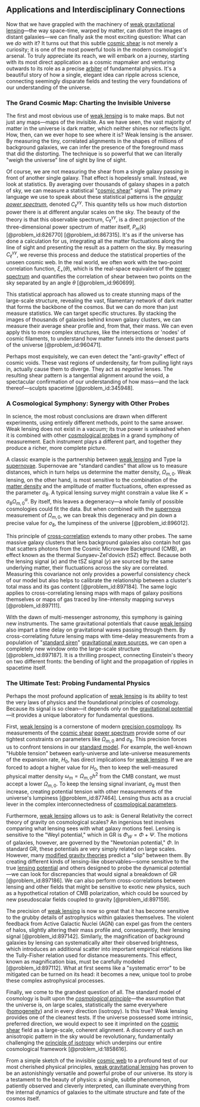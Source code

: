 ## Applications and Interdisciplinary Connections

Now that we have grappled with the machinery of [weak gravitational lensing](@article_id:159721)—the way space-time, warped by matter, can distort the images of distant galaxies—we can finally ask the most exciting question: What can we *do* with it? It turns out that this subtle [cosmic shear](@article_id:157359) is not merely a curiosity; it is one of the most powerful tools in the modern cosmologist's arsenal. To truly appreciate its reach, we will embark on a journey, starting with its most direct application as a cosmic mapmaker and venturing outwards to its role as a precise [arbiter](@article_id:172555) of fundamental physics. It's a beautiful story of how a single, elegant idea can ripple across science, connecting seemingly disparate fields and testing the very foundations of our understanding of the universe.

### The Grand Cosmic Map: Charting the Invisible Universe

The first and most obvious use of [weak lensing](@article_id:157974) is to make maps. But not just any maps—maps of the invisible. As we have seen, the vast majority of matter in the universe is dark matter, which neither shines nor reflects light. How, then, can we ever hope to see where it is? Weak lensing is the answer. By measuring the tiny, correlated alignments in the shapes of millions of background galaxies, we can infer the presence of the foreground mass that did the distorting. The technique is so powerful that we can literally "weigh the universe" line of sight by line of sight.

Of course, we are not measuring the shear from a single galaxy passing in front of another single galaxy. That effect is hopelessly small. Instead, we look at statistics. By averaging over thousands of galaxy shapes in a patch of sky, we can measure a statistical "[cosmic shear](@article_id:157359)" signal. The primary language we use to speak about these statistical patterns is the *[angular power spectrum](@article_id:160631)*, denoted $C_\ell^{\gamma\gamma}$. This quantity tells us how much distortion power there is at different angular scales on the sky. The beauty of the theory is that this observable spectrum, $C_\ell^{\gamma\gamma}$, is a direct projection of the three-dimensional power spectrum of matter itself, $P_m(k)$ [@problem_id:826770] [@problem_id:867315]. It's as if the universe has done a calculation for us, integrating all the matter fluctuations along the line of sight and presenting the result as a pattern on the sky. By measuring $C_\ell^{\gamma\gamma}$, we reverse this process and deduce the statistical properties of the unseen cosmic web. In the real world, we often work with the two-point correlation function, $\xi_+(\theta)$, which is the real-space equivalent of the [power spectrum](@article_id:159502) and quantifies the correlation of shear between two points on the sky separated by an angle $\theta$ [@problem_id:960699].

This statistical approach has allowed us to create stunning maps of the large-scale structure, revealing the vast, filamentary network of dark matter that forms the backbone of the cosmos. But we can do more than just measure statistics. We can target specific structures. By stacking the images of thousands of galaxies behind known galaxy clusters, we can measure their average shear profile and, from that, their mass. We can even apply this to more complex structures, like the intersections or 'nodes' of cosmic filaments, to understand how matter funnels into the densest parts of the universe [@problem_id:960471].

Perhaps most exquisitely, we can even detect the "anti-gravity" effect of cosmic voids. These vast regions of underdensity, far from pulling light rays in, actually cause them to diverge. They act as *negative* lenses. The resulting shear pattern is a tangential alignment around the void, a spectacular confirmation of our understanding of how mass—and the lack thereof—sculpts spacetime [@problem_id:345948].

### A Cosmological Symphony: Synergy with Other Probes

In science, the most robust conclusions are drawn when different experiments, using entirely different methods, point to the same answer. Weak lensing does not exist in a vacuum; its true power is unleashed when it is combined with other [cosmological probes](@article_id:160433) in a grand symphony of measurement. Each instrument plays a different part, and together they produce a richer, more complete picture.

A classic example is the partnership between [weak lensing](@article_id:157974) and Type Ia [supernovae](@article_id:161279). Supernovae are "standard candles" that allow us to measure distances, which in turn helps us determine the matter density, $\Omega_{m,0}$. Weak lensing, on the other hand, is most sensitive to the combination of the [matter density](@article_id:262549) and the amplitude of matter fluctuations, often expressed as the parameter $\sigma_8$. A typical lensing survey might constrain a value like $K = \sigma_8 \Omega_{m,0}^{\alpha}$. By itself, this leaves a degeneracy—a whole family of possible cosmologies could fit the data. But when combined with the [supernova](@article_id:158957) measurement of $\Omega_{m,0}$, we can break this degeneracy and pin down a precise value for $\sigma_8$, the lumpiness of the universe [@problem_id:896012].

This principle of [cross-correlation](@article_id:142859) extends to many other probes. The same massive galaxy clusters that lens background galaxies also contain hot gas that scatters photons from the Cosmic Microwave Background (CMB), an effect known as the thermal Sunyaev-Zel'dovich (tSZ) effect. Because both the lensing signal ($\kappa$) and the tSZ signal ($y$) are sourced by the same underlying matter, their fluctuations across the sky are correlated. Measuring this covariance not only provides a powerful consistency check of our model but also helps to calibrate the relationship between a cluster's total mass and its gas content [@problem_id:897184]. The same logic applies to cross-correlating lensing maps with maps of galaxy positions themselves or maps of gas traced by line-intensity mapping surveys [@problem_id:897111].

With the dawn of multi-messenger astronomy, this symphony is gaining new instruments. The same gravitational potentials that cause [weak lensing](@article_id:157974) also impart a time delay on gravitational waves passing through them. By cross-correlating future lensing maps with time-delay measurements from a population of "[standard siren](@article_id:143677)" [gravitational wave sources](@article_id:272700), we can open a completely new window onto the large-scale structure [@problem_id:897187]. It is a thrilling prospect, connecting Einstein's theory on two different fronts: the bending of light and the propagation of ripples in spacetime itself.

### The Ultimate Test: Probing Fundamental Physics

Perhaps the most profound application of [weak lensing](@article_id:157974) is its ability to test the very laws of physics and the foundational principles of cosmology. Because its signal is so clean—it depends only on the [gravitational potential](@article_id:159884)—it provides a unique laboratory for fundamental questions.

First, [weak lensing](@article_id:157974) is a cornerstone of modern [precision cosmology](@article_id:161071). Its measurements of the [cosmic shear](@article_id:157359) [power spectrum](@article_id:159502) provide some of our tightest constraints on parameters like $\Omega_{m,0}$ and $\sigma_8$. This precision forces us to confront tensions in our [standard model](@article_id:136930). For example, the well-known "Hubble tension" between early-universe and late-universe measurements of the expansion rate, $H_0$, has direct implications for [weak lensing](@article_id:157974). If we are forced to adopt a higher value for $H_0$, then to keep the well-measured physical matter density $\omega_m = \Omega_{m,0}h^2$ from the CMB constant, we must accept a lower $\Omega_{m,0}$. To keep the lensing signal invariant, $\sigma_8$ must then increase, creating potential tension with other measurements of the universe's lumpiness [@problem_id:877464]. Lensing thus acts as a crucial lever in the complex interconnectedness of [cosmological parameters](@article_id:160844).

Furthermore, [weak lensing](@article_id:157974) allows us to ask: is General Relativity the correct theory of gravity on cosmological scales? An ingenious test involves comparing what lensing sees with what galaxy motions feel. Lensing is sensitive to the "Weyl potential," which in GR is $\Phi_W = \Phi + \Psi$. The motions of galaxies, however, are governed by the "Newtonian potential," $\Phi$. In standard GR, these potentials are very simply related on large scales. However, many [modified gravity theories](@article_id:161113) predict a "slip" between them. By creating different kinds of lensing-like observables—some sensitive to the true [lensing potential](@article_id:161337) and others designed to probe the dynamical potential—we can look for discrepancies that would signal a breakdown of GR [@problem_id:897186]. We can also perform cross-correlations between lensing and other fields that might be sensitive to exotic new physics, such as a hypothetical rotation of CMB polarization, which could be sourced by new pseudoscalar fields coupled to gravity [@problem_id:897159].

The precision of [weak lensing](@article_id:157974) is now so great that it has become sensitive to the grubby details of astrophysics within galaxies themselves. The violent feedback from Active Galactic Nuclei (AGN) can expel gas from the centers of halos, slightly altering their mass profile and, consequently, their lensing signal [@problem_id:897142]. Similarly, the magnification of background galaxies by lensing can systematically alter their observed brightness, which introduces an additional scatter into important empirical relations like the Tully-Fisher relation used for distance measurements. This effect, known as magnification bias, must be carefully modeled [@problem_id:897112]. What at first seems like a "systematic error" to be mitigated can be turned on its head: it becomes a new, unique tool to probe these complex astrophysical processes.

Finally, we come to the grandest question of all. The standard model of cosmology is built upon the *[cosmological principle](@article_id:157931)*—the assumption that the universe is, on large scales, statistically the same everywhere ([homogeneity](@article_id:152118)) and in every direction (isotropy). Is this true? Weak lensing provides one of the cleanest tests. If the universe possessed some intrinsic, preferred direction, we would expect to see it imprinted on the [cosmic shear](@article_id:157359) field as a large-scale, coherent alignment. A discovery of such an anisotropic pattern in the sky would be revolutionary, fundamentally challenging the [principle of isotropy](@article_id:199900) which underpins our entire cosmological framework [@problem_id:1858616].

From a simple sketch of the invisible [cosmic web](@article_id:161548) to a profound test of our most cherished physical principles, [weak gravitational lensing](@article_id:159721) has proven to be an astonishingly versatile and powerful probe of our universe. Its story is a testament to the beauty of physics: a single, subtle phenomenon, patiently observed and cleverly interpreted, can illuminate everything from the internal dynamics of galaxies to the ultimate structure and fate of the cosmos itself.